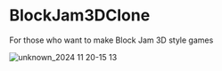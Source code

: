 # BlockJam3DClone
 For those who want to make Block Jam 3D style games

![unknown_2024 11 20-15 13](https://github.com/user-attachments/assets/d6e55efa-b51c-48ef-b4d1-2df8e5bdaf7d)
